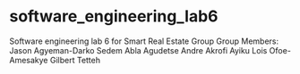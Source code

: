 # software_engineering_lab6
Software engineering lab 6 for Smart Real Estate Group
Group Members:
Jason Agyeman-Darko
Sedem Abla Agudetse
Andre Akrofi Ayiku
Lois Ofoe-Amesakye
Gilbert Tetteh
